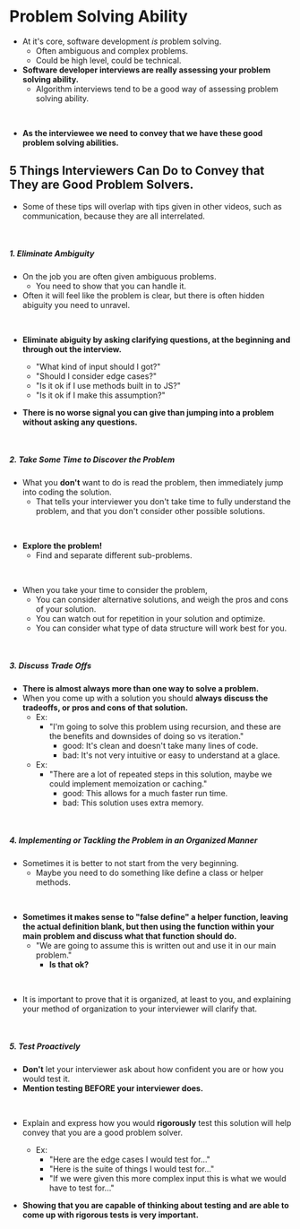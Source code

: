 # Problem Solving Ability

- At it's core, software development *is* problem solving.
  - Often ambiguous and complex problems.
  - Could be high level, could be technical. 
- **Software developer interviews are really assessing your problem solving ability.**
  - Algorithm interviews tend to be a good way of assessing problem solving ability.
<br>

- **As the interviewee we need to convey that we have these good problem solving abilities.**

## 5 Things Interviewers Can Do to Convey that They are Good Problem Solvers.

- Some of these tips will overlap with tips given in other videos, such as communication, because they are all interrelated. 
<br>

##### 1. Eliminate Ambiguity 

  - On the job you are often given ambiguous problems.
    - You need to show that you can handle it.
  - Often it will feel like the problem is clear, but there is often hidden abiguity you need to unravel. 
<br>

- **Eliminate abiguity by asking clarifying questions, at the beginning and through out the interview.**
  - "What kind of input should I got?"
  - "Should I consider edge cases?"
  - "Is it ok if I use methods built in to JS?"
  - "Is it ok if I make this assumption?"

- **There is no worse signal you can give than jumping into a problem without asking any questions.**
<br>

##### 2. Take Some Time to Discover the Problem

- What you **don't** want to do is read the problem, then immediately jump into coding the solution.
  - That tells your interviewer you don't take time to fully understand the problem, and that you don't consider other possible solutions.
<br>

- **Explore the problem!**
  - Find and separate different sub-problems.
<br>

- When you take your time to consider the problem,
  - You can consider alternative solutions, and weigh the pros and cons of your solution.
  - You can watch out for repetition in your solution and optimize.
  - You can consider what type of data structure will work best for you.
<br>

##### 3. Discuss Trade Offs

- **There is almost always more than one way to solve a problem.**
- When you come up with a solution you should **always discuss the tradeoffs, or pros and cons of that solution.**
  - Ex:
    - "I'm going to solve this problem using recursion, and these are the benefits and downsides of doing so vs iteration."
      - good: It's clean and doesn't take many lines of code.
      - bad: It's not very intuitive or easy to understand at a glace.
  - Ex: 
    - "There are a lot of repeated steps in this solution, maybe we could implement memoization or caching."
      - good: This allows for a much faster run time.
      - bad: This solution uses extra memory.
<br>

##### 4. Implementing or Tackling the Problem in an Organized Manner

- Sometimes it is better to not start from the very beginning.
  - Maybe you need to do something like define a class or helper methods.
<br>

- **Sometimes it makes sense to "false define" a helper function, leaving the actual definition blank, but then using the function within your main problem and discuss what that function should do.**
  - "We are going to assume this is written out and use it in our main problem."
    - **Is that ok?**
<br>

- It is important to prove that it is organized, at least to you, and explaining your method of organization to your interviewer will clarify that.
<br>


##### 5. Test Proactively

- **Don't** let your interviewer ask about how confident you are or how you would test it.
- **Mention testing BEFORE your interviewer does.**
<br>

- Explain and express how you would **rigorously** test this solution will help convey that you are a good problem solver.
  - Ex:
    - "Here are the edge cases I would test for..."
    - "Here is the suite of things I would test for..."
    - "If we were given this more complex input this is what we would have to test for..."

- **Showing that you are capable of thinking about testing and are able to come up with rigorous tests is very important.**